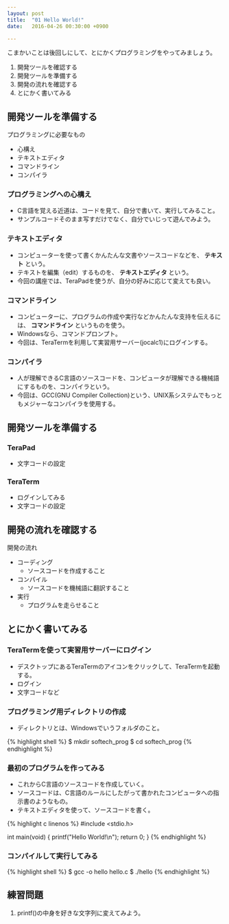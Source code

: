 ```yaml
---
layout: post
title:  "01 Hello World!"
date:   2016-04-26 00:30:00 +0900

---
```


こまかいことは後回しにして、とにかくプログラミングをやってみましょう。

1. 開発ツールを確認する
2. 開発ツールを準備する
3. 開発の流れを確認する
4. とにかく書いてみる

## 開発ツールを準備する
プログラミングに必要なもの

- 心構え
- テキストエディタ
- コマンドライン
- コンパイラ

### プログラミングへの心構え

- C言語を覚える近道は、コードを見て、自分で書いて、実行してみること。
- サンプルコードそのまま写すだけでなく、自分でいじって遊んでみよう。

### テキストエディタ

- コンピューターを使って書くかんたんな文書やソースコードなどを、 **テキスト** という。
- テキストを編集（edit）するものを、 **テキストエディタ** という。
- 今回の講座では、TeraPadを使うが、自分の好みに応じて変えても良い。

### コマンドライン

- コンピューターに、プログラムの作成や実行などかんたんな支持を伝えるには、 **コマンドライン** というものを使う。
- Windowsなら、コマンドプロンプト。
- 今回は、TeraTermを利用して実習用サーバー(jocalc1)にログインする。

### コンパイラ

- 人が理解できるC言語のソースコードを、コンピュータが理解できる機械語にするものを、コンパイラという。
- 今回は、GCC(GNU Compiler Collection)という、UNIX系システムでもっともメジャーなコンパイラを使用する。

## 開発ツールを準備する

### TeraPad

- 文字コードの設定

### TeraTerm

- ログインしてみる
- 文字コードの設定

## 開発の流れを確認する
開発の流れ

- コーディング
  * ソースコードを作成すること
- コンパイル
  * ソースコードを機械語に翻訳すること
- 実行
  * プログラムを走らせること

## とにかく書いてみる

### TeraTermを使って実習用サーバーにログイン

- デスクトップにあるTeraTermのアイコンをクリックして、TeraTermを起動する。
- ログイン
- 文字コードなど

### プログラミング用ディレクトリの作成

- ディレクトリとは、Windowsでいうフォルダのこと。

{% highlight shell %}
$ mkdir softech_prog
$ cd softech_prog
{% endhighlight %}

### 最初のプログラムを作ってみる

- これからC言語のソースコードを作成していく。
- ソースコードは、C言語のルールにしたがって書かれたコンピュータへの指示書のようなもの。
- テキストエディタを使って、ソースコードを書く。

{% highlight c linenos %}
#include <stdio.h>

int main(void) {
        printf("Hello World!\n");
        return 0;
}
{% endhighlight %}

### コンパイルして実行してみる

{% highlight shell %}
$ gcc -o hello hello.c
$ ./hello
{% endhighlight %}

## 練習問題

1. printf()の中身を好きな文字列に変えてみよう。

